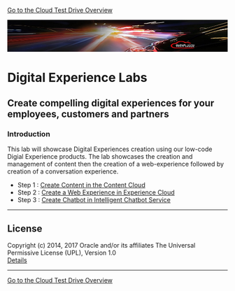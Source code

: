 
[Go to the Cloud Test Drive Overview](../README.md)

![](../common/images/customer.logo2.png)

# Digital Experience Labs #

## Create compelling digital experiences for your employees, customers and partners ##

### Introduction ###

This lab will showcase  Digital Experiences creation using our low-code Digial Experience products. The lab showcases the creation and management of content then the creation of a web-experience followed by creation of a conversation experience.

+ Step 1 : [Create Content in the Content Cloud](jcs-create/README.md)
+ Step 2 : [Create a Web Experience in Experience Cloud](jcs-create/README.md)
+ Step 3 : [Create Chatbot in Intelligent Chatbot Service](jcs-create/README.md)


---

## License ##
Copyright (c) 2014, 2017 Oracle and/or its affiliates
The Universal Permissive License (UPL), Version 1.0   
[Details](../common/license.md)

---
[Go to the Cloud Test Drive Overview](../README.md)
